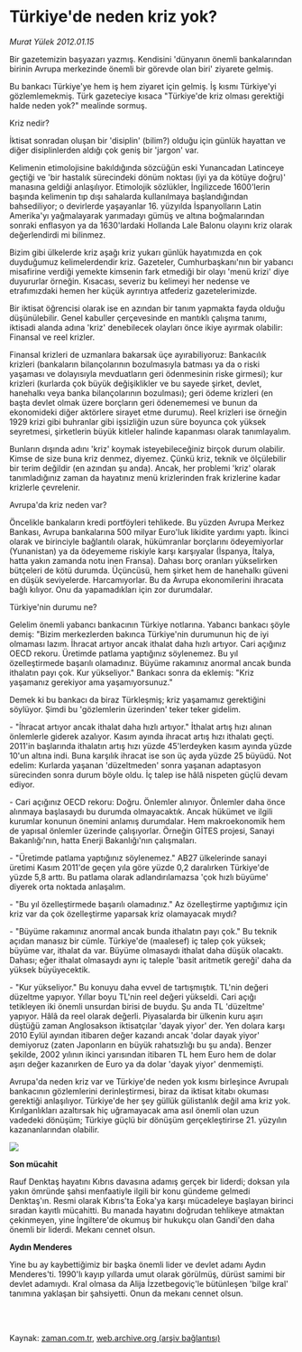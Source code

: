 # Türkiye'de neden kriz yok?

*Murat Yülek 2012.01.15*

<td class="columnist-detail">
<p>Bir gazetemizin başyazarı yazmış. Kendisini 'dünyanın önemli  bankalarından birinin Avrupa merkezinde önemli bir görevde olan biri' ziyarete gelmiş.</p>
<p>
<div id="haberMetinDiv">
<p>Bu bankacı Türkiye'ye hem iş hem ziyaret için gelmiş. İş kısmı Türkiye'yi gözlemlemekmiş. Türk gazeteciye kısaca "Türkiye'de kriz olması gerektiği halde neden yok?" mealinde sormuş.
<p>Kriz nedir?
<p>İktisat sonradan oluşan bir 'disiplin' (bilim?) olduğu için günlük hayattan ve diğer disiplinlerden aldığı çok geniş bir 'jargon' var.
<p>Kelimenin etimolojisine bakıldığında sözcüğün eski Yunancadan Latinceye geçtiği ve 'bir hastalık sürecindeki dönüm noktası (iyi ya da kötüye doğru)' manasına geldiği anlaşılıyor. Etimolojik sözlükler, İngilizcede 1600'lerin başında kelimenin tıp dışı sahalarda kullanılmaya başlandığından bahsediliyor; o devirlerde yaşayanlar 16. yüzyılda İspanyolların Latin Amerika'yı yağmalayarak yarımadayı gümüş ve altına boğmalarından sonraki enflasyon ya da 1630'lardaki Hollanda Lale Balonu olayını kriz olarak değerlendirdi mi bilinmez.
<p>Bizim gibi ülkelerde kriz aşağı kriz yukarı günlük hayatımızda en çok duyduğumuz kelimelerdendir kriz. Gazeteler, Cumhurbaşkanı'nın bir yabancı misafirine verdiği yemekte kimsenin fark etmediği bir olayı 'menü krizi' diye duyururlar örneğin. Kısacası, severiz bu kelimeyi her nedense ve etrafımızdaki hemen her küçük ayrıntıya atfederiz gazetelerimizde.
<p>Bir iktisat öğrencisi olarak ise en azından bir tanım yapmakta fayda olduğu düşünülebilir. Genel kabuller çerçevesinde en mantıklı çalışma tanımı, iktisadi alanda adına 'kriz' denebilecek olayları önce ikiye ayırmak olabilir: Finansal ve reel krizler.
<p>Finansal krizleri de uzmanlara bakarsak üçe ayırabiliyoruz: Bankacılık krizleri (bankaların bilançolarının bozulmasıyla batması ya da o riski yaşaması ve dolayısıyla mevduatların geri ödenmesinin riske girmesi); kur krizleri (kurlarda çok büyük değişiklikler ve bu sayede şirket, devlet, hanehalkı veya banka bilançolarının bozulması); geri ödeme krizleri (en başta devlet olmak üzere borçların geri ödenememesi ve bunun da ekonomideki diğer aktörlere sirayet etme durumu). Reel krizleri ise örneğin 1929 krizi gibi buhranlar gibi işsizliğin uzun süre boyunca çok yüksek seyretmesi, şirketlerin büyük kitleler halinde kapanması olarak tanımlayalım.
<p>Bunların dışında adını 'kriz' koymak isteyebileceğiniz birçok durum olabilir. Kimse de size buna kriz denmez, diyemez. Çünkü kriz, teknik ve ölçülebilir bir terim değildir (en azından şu anda). Ancak, her problemi 'kriz' olarak tanımladığınız zaman da hayatınız menü krizlerinden frak krizlerine kadar krizlerle çevrelenir.
<p>Avrupa'da kriz neden var?
<p>Öncelikle bankaların kredi portföyleri tehlikede. Bu yüzden Avrupa Merkez Bankası, Avrupa bankalarına 500 milyar Euro'luk likidite yardımı yaptı. İkinci olarak ve birinciyle bağlantılı olarak, hükümranlar borçlarını ödeyemiyorlar (Yunanistan) ya da ödeyememe riskiyle karşı karşıyalar (İspanya, İtalya, hatta yakın zamanda notu inen Fransa). Dahası borç oranları yükselirken bütçeleri de kötü durumda. Üçüncüsü, hem şirket hem de hanehalkı güveni en düşük seviyelerde. Harcamıyorlar. Bu da Avrupa ekonomilerini ihracata bağlı kılıyor. Onu da yapamadıkları için zor durumdalar.
<p>Türkiye'nin durumu ne?
<p>Gelelim önemli yabancı bankacının Türkiye notlarına. Yabancı bankacı şöyle demiş: "Bizim merkezlerden bakınca Türkiye'nin durumunun hiç de iyi olmaması lazım. İhracat artıyor ancak ithalat daha hızlı artıyor. Cari açığınız OECD rekoru. Üretimde patlama yaptığınız söylenemez. Bu yıl özelleştirmede başarılı olamadınız. Büyüme rakamınız anormal ancak bunda ithalatın payı çok. Kur yükseliyor." Bankacı sonra da eklemiş: "Kriz yaşamanız gerekiyor ama yaşamıyorsunuz."
<p>Demek ki bu bankacı da biraz Türkleşmiş; kriz yaşamamız gerektiğini söylüyor. Şimdi bu 'gözlemlerin üzerinden' teker teker gidelim.
<p>- "İhracat artıyor ancak ithalat daha hızlı artıyor." İthalat artış hızı alınan önlemlerle giderek azalıyor. Kasım ayında ihracat artış hızı ithalatı geçti. 2011'in başlarında ithalatın artış hızı yüzde 45'lerdeyken kasım ayında yüzde 10'un altına indi. Buna karşılık ihracat ise son üç ayda yüzde 25 büyüdü. Not edelim: Kurlarda yaşanan 'düzeltmeden' sonra yaşanan adaptasyon sürecinden sonra durum böyle oldu. İç talep ise hâlâ nispeten güçlü devam ediyor.
<p>- Cari açığınız OECD rekoru: Doğru. Önlemler alınıyor. Önlemler daha önce alınmaya başlasaydı bu durumda olmayacaktık. Ancak hükümet ve ilgili kurumlar konunun önemini anlamış durumdalar. Hem makroekonomik hem de yapısal önlemler üzerinde çalışıyorlar. Örneğin GİTES projesi, Sanayi Bakanlığı'nın, hatta Enerji Bakanlığı'nın çalışmaları.
<p>- "Üretimde patlama yaptığınız söylenemez." AB27 ülkelerinde sanayi üretimi Kasım 2011'de geçen yıla göre yüzde 0,2 daralırken Türkiye'de yüzde 5,8 arttı. Bu patlama olarak adlandırılamazsa 'çok hızlı büyüme' diyerek orta noktada anlaşalım.
<p>- "Bu yıl özelleştirmede başarılı olamadınız." Az özelleştirme yaptığımız için kriz var da çok özelleştirme yaparsak kriz olamayacak mıydı?
<p>- "Büyüme rakamınız anormal ancak bunda ithalatın payı çok." Bu teknik açıdan manasız bir cümle. Türkiye'de (maalesef) iç talep çok yüksek; büyüme var, ithalat da var. Büyüme olmasaydı ithalat daha düşük olacaktı. Dahası; eğer ithalat olmasaydı aynı iç taleple 'basit aritmetik gereği' daha da yüksek büyüyecektik.
<p>- "Kur yükseliyor." Bu konuyu daha evvel de tartışmıştık. TL'nin değeri düzeltme yapıyor. Yıllar boyu TL'nin reel değeri yükseldi. Cari açığı tetikleyen iki önemli unsurdan birisi de buydu. Şu anda TL 'düzeltme' yapıyor. Hâlâ da reel olarak değerli. Piyasalarda bir ülkenin kuru aşırı düştüğü zaman Anglosakson iktisatçılar 'dayak yiyor' der. Yen dolara karşı 2010 Eylül ayından itibaren değer kazandı ancak 'dolar dayak yiyor' demiyoruz (zaten Japonların en büyük rahatsızlığı bu şu anda). Benzer şekilde, 2002 yılının ikinci yarısından itibaren TL hem Euro hem de dolar aşırı değer kazanırken de Euro ya da dolar 'dayak yiyor' denmemişti.
<p>Avrupa'da neden kriz var ve Türkiye'de neden yok kısmı birleşince Avrupalı bankacının gözlemlerini derinleştirmesi, biraz da iktisat kitabı okuması gerektiği anlaşılıyor. Türkiye'de her şey güllük gülistanlık değil ama kriz yok. Kırılganlıkları azaltırsak hiç uğramayacak ama asıl önemli olan uzun vadedeki dönüşüm; Türkiye güçlü bir dönüşüm gerçekleştirirse 21. yüzyılın kazananlarından olabilir.
<p><img border="0" src="http://web.archive.org/web/20120209071937im_/http://medya.zaman.com.tr/2012/01/15/yulek.jpg"/>
<p><b>Son mücahit</b>
<p>Rauf Denktaş hayatını Kıbrıs davasına adamış gerçek bir liderdi; doksan yıla yakın ömründe şahsi menfaatiyle ilgili bir konu gündeme gelmedi Denktaş'ın. Resmi olarak Kıbrıs'ta Eoka'ya karşı mücadeleye başlayan birinci sıradan kayıtlı mücahitti. Bu manada hayatını doğrudan tehlikeye atmaktan çekinmeyen, yine İngiltere'de okumuş bir hukukçu olan Gandi'den daha önemli bir liderdi. Mekanı cennet olsun.
<p><b>Aydın Menderes</b>
<p>Yine bu ay kaybettiğimiz bir başka önemli lider ve devlet adamı Aydın Menderes'ti. 1990'lı kayıp yıllarda umut olarak görülmüş, dürüst samimi bir devlet adamıydı. Kral olmasa da Alija İzzetbegoviç'le bütünleşen 'bilge kral' tanımına yaklaşan bir şahsiyetti. Onun da mekanı cennet olsun.</p></p></p></p></p></p></p></p></p></p></p></p></p></p></p></p></p></p></p></p></p></p></p></p></p></div>
</p>


<p><br>
		 </br></p></td>

Kaynak: [zaman.com.tr](http://zaman.com.tr/yazar.do?yazino=1229692), [web.archive.org (arşiv bağlantısı)](http://web.archive.org/web/20120209071937/http://www.zaman.com.tr:80/yazar.do?yazino=1229692)
